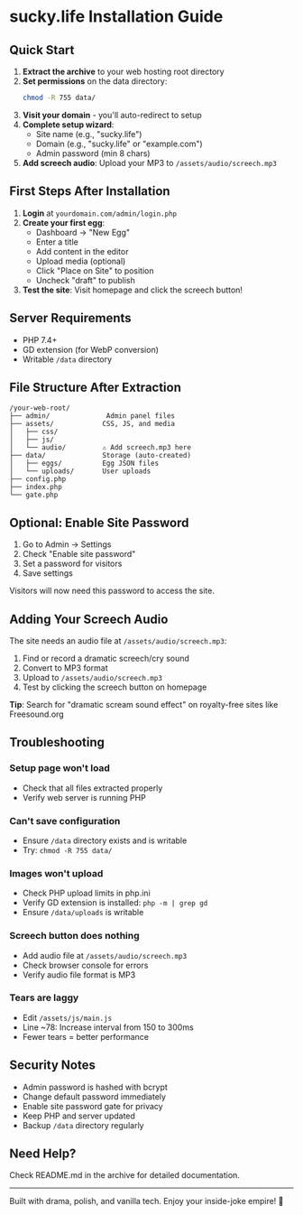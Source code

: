 # sucky.life Installation Guide

## Quick Start

1. **Extract the archive** to your web hosting root directory
2. **Set permissions** on the data directory:
   ```bash
   chmod -R 755 data/
   ```
3. **Visit your domain** - you'll auto-redirect to setup
4. **Complete setup wizard**:
   - Site name (e.g., "sucky.life")
   - Domain (e.g., "sucky.life" or "example.com")
   - Admin password (min 8 chars)
5. **Add screech audio**: Upload your MP3 to `/assets/audio/screech.mp3`

## First Steps After Installation

1. **Login** at `yourdomain.com/admin/login.php`
2. **Create your first egg**:
   - Dashboard → "New Egg"
   - Enter a title
   - Add content in the editor
   - Upload media (optional)
   - Click "Place on Site" to position
   - Uncheck "draft" to publish
3. **Test the site**: Visit homepage and click the screech button!

## Server Requirements

- PHP 7.4+
- GD extension (for WebP conversion)
- Writable `/data` directory

## File Structure After Extraction

```
/your-web-root/
├── admin/              Admin panel files
├── assets/            CSS, JS, and media
│   ├── css/
│   ├── js/
│   └── audio/         ⚠️ Add screech.mp3 here
├── data/              Storage (auto-created)
│   ├── eggs/          Egg JSON files
│   └── uploads/       User uploads
├── config.php
├── index.php
└── gate.php
```

## Optional: Enable Site Password

1. Go to Admin → Settings
2. Check "Enable site password"
3. Set a password for visitors
4. Save settings

Visitors will now need this password to access the site.

## Adding Your Screech Audio

The site needs an audio file at `/assets/audio/screech.mp3`:

1. Find or record a dramatic screech/cry sound
2. Convert to MP3 format
3. Upload to `/assets/audio/screech.mp3`
4. Test by clicking the screech button on homepage

**Tip**: Search for "dramatic scream sound effect" on royalty-free sites like Freesound.org

## Troubleshooting

### Setup page won't load
- Check that all files extracted properly
- Verify web server is running PHP

### Can't save configuration
- Ensure `/data` directory exists and is writable
- Try: `chmod -R 755 data/`

### Images won't upload
- Check PHP upload limits in php.ini
- Verify GD extension is installed: `php -m | grep gd`
- Ensure `/data/uploads` is writable

### Screech button does nothing
- Add audio file at `/assets/audio/screech.mp3`
- Check browser console for errors
- Verify audio file format is MP3

### Tears are laggy
- Edit `/assets/js/main.js`
- Line ~78: Increase interval from 150 to 300ms
- Fewer tears = better performance

## Security Notes

- Admin password is hashed with bcrypt
- Change default password immediately
- Enable site password gate for privacy
- Keep PHP and server updated
- Backup `/data` directory regularly

## Need Help?

Check README.md in the archive for detailed documentation.

---

Built with drama, polish, and vanilla tech. Enjoy your inside-joke empire! 🥚